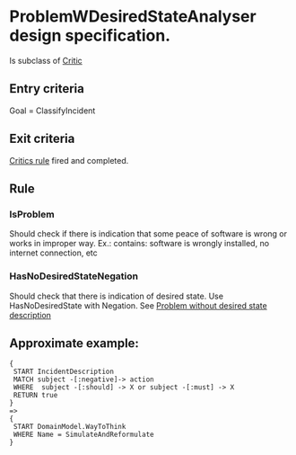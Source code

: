 # ProblemWDesiredStateAnalyser design specification.

Is subclass of [Critic](critics.md)

## Entry criteria

Goal = ClassifyIncident

## Exit criteria

[Critics rule](critics.md#rule) fired and completed.

## Rule

### IsProblem
Should check if there is indication that some peace of software is wrong or works in improper way.
Ex.: contains: software is wrongly installed, no internet connection, etc



### HasNoDesiredStateNegation
Should check that there is indication of desired state. Use HasNoDesiredState with Negation. See [Problem without desired state description](problem-WO-desired-state-analyser.md)

## Approximate example:

```
{
 START IncidentDescription
 MATCH subject -[:negative]-> action
 WHERE  subject -[:should] -> X or subject -[:must] -> X
 RETURN true
}
=>
{
 START DomainModel.WayToThink
 WHERE Name = SimulateAndReformulate
}
```
